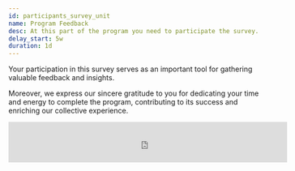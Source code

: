 ```yaml
---
id: participants_survey_unit
name: Program Feedback
desc: At this part of the program you need to participate the survey.
delay_start: 5w
duration: 1d
---
```


Your participation in this survey serves as an important tool for gathering valuable feedback and insights. 

Moreover, we express our sincere gratitude to you for dedicating your time and energy to complete the program, contributing to its success and enriching our collective experience.

<iframe src="https://docs.google.com/forms/d/e/1FAIpQLScxHiGm543dlTfxUkndRX8-KOJDrzg0E1CKSD3pOO9fXKgMyQ/viewform?embedded=true" width="550px" height="80vh" frameborder="0" marginheight="0" marginwidth="0">Loading…</iframe>

